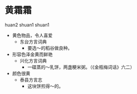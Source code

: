 # 黄霜霜
huan2 shuan1 shuan1
+ 黄色物品，令人喜爱
  * 东台方言词典
    - 要选～的稻谷做良种。
+ 形容色泽金黄而鲜艳
  * 兴化方言词典
    - 一碟蒸的～乳饼，两盏粳米粥。（《金瓶梅词话》六二）
+ 颜色很黄
  * 泰县方言志
    - 这块饼煎得～的。
